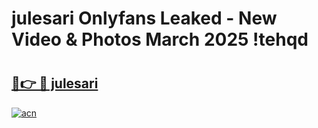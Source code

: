 # julesari Onlyfans Leaked - New Video & Photos March 2025 !tehqd

# <h2><a href="https://08ke7o.iuczelnia.edu.pl?title=julesari&ref=tehqd">🔗👉 🔴 julesari</a></h2>

[![acn](https://github.com/user-attachments/assets/0f9c940e-d8b0-45ae-aac7-cd30a18b3e1c)](https://08ke7o.iuczelnia.edu.pl?title=julesari&ref=tehqd)

